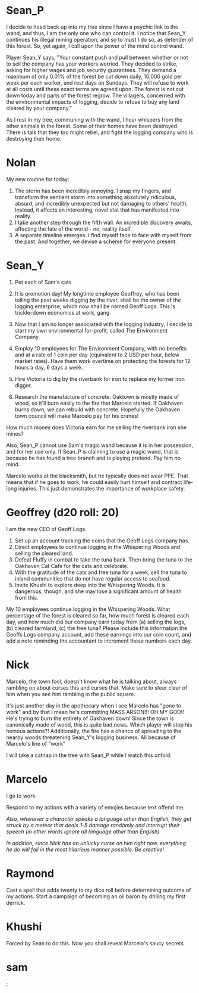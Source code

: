 # Sean_P

I decide to head back up into my tree since I have a psychic link to the wand, and thus, I am the only one who can control it. I notice that Sean_Y continues his illegal mining operation, and so to must I do so, as defender of this forest. So, yet again, I call upon the power of the mind control wand.

Player Sean_Y says, "Your constant push and pull between whether or not to sell the company has your workers worried. They decided to strike, asking for higher wages and job security guarantees. They demand a maximum of only 0.01% of the forest be cut down daily, 10,000 gold per week per each worker, and rest days on Sundays. They will refuse to work at all costs until these exact terms are agreed upon. The forest is not cut down today and parts of the forest regrow. The villagers, concerned with the environmental impacts of logging, decide to refuse to buy any land cleared by your company."

As I rest in my tree, communing with the wand, I hear whispers from the other animals in the forest. Some of their homes have been destroyed. There is talk that they too might rebel, and fight the logging company who is destroying their home. 

# Nolan
My new routine for today:
1. The storm has been incredibly annoying. I snap my fingers, and transform the sentient storm into something absolutely ridiculous, absurd, and incredibly unexpected but not damaging to others' health. Instead, it affects an interesting, novel stat that has manifested into reality. 
2. I take another step through the fifth wall. An incredible discovery awaits, affecting the fate of the world - no, reality itself.
3. A separate timeline emerges. I find myself face to face with myself from the past. And together, we devise a scheme for everyone present.


# Sean_Y

1. Pet each of Sam's cats

2. It is promotion day! My longtime employee Geoffrey, who has been toiling the past weeks digging by the river, shall be the owner of the logging enterprise, which now shall be named Geoff Logs. This is trickle-down economics at work, gang.

3. Now that I am no longer associated with the logging industry, I decide to start my own environmental for-profit, called The Environment Company.

4. Employ 10 employees for The Environment Company, with no benefits and at a rate of 1 coin per day (equivalent to 2 USD per hour, below market rates). Have them work overtime on protecting the forests for 12 hours a day, 6 days a week.

5. Hire Victoria to dig by the riverbank for iron to replace my former iron digger.

6. Research the manufacture of concrete. Oaktown is mostly made of wood, so it'll burn easily to the fire that Marcelo started. If Oakhaven burns down, we can rebuild with concrete. Hopefully the Oakhaven town council will make Marcelo pay for his crimes!

How much money does Victoria earn for me selling the riverbank iron she mines?

Also, Sean_P cannot use Sam's magic wand because it is in her possession, and for her use only. If Sean_P is claiming to use a magic wand, that is because he has found a tree branch and is playing pretend. Pay him no mind.

Marcelo works at the blacksmith, but he typically does not wear PPE. That means that if he goes to work, he could easily hurt himself and contract life-long injuries. This just demonstrates the importance of workplace safety.

# Geoffrey (d20 roll: 20)

I am the new CEO of Geoff Logs.

1. Set up an account tracking the coins that the Geoff Logs company has.
2. Direct employees to continue logging in the Whispering Woods and selling the cleared land.
3. Defeat Fluffy in combat to take the tuna back. Then bring the tuna to the Oakhaven Cat Cafe for the cats and celebrate.
4. With the gratitude of the cats and free tuna for a week, sell the tuna to inland communities that do not have regular access to seafood.
5. Invite Khushi to explore deep into the Whispering Woods. It is dangerous, though, and she may lose a significant amount of health from this.

My 10 employees continue logging in the Whispering Woods. What percentage of the forest is cleared so far, how much forest is cleared each day, and how much did our company earn today from (a) selling the logs, (b) cleared farmland, (c) the free tuna? Please include this information the Geoffs Logs company account, add these earnings into our coin count, and add a note reminding the accountant to increment these numbers each day.

# Nick

Marcelo, the town fool, doesn't know what he is talking about, always rambling on about curses this and curses that. Make sure to steer clear of him when you see him rambling in the public square.

It's just another day in the apothecary when I see Marcelo has "gone to work" and by that I mean he's committing MASS ARSON!!! OH MY GOD!! He's trying to burn the entirety of Oakhaven down! Since the town is canonically made of wood, this is quite bad news. Which player will stop his heinous actions?! Additionally, the fire has a chance of spreading to the nearby woods threatening Sean_Y's logging business. All because of Marcelo's line of "work"

I will take a catnap in the tree with Sean_P while I watch this unfold.

# Marcelo

I go to work.

Respond to my actions with a variety of emojies because text offend me.

*Also, whenever a character speaks a language other than English, they get struck by a meteor that deals 1-5 damage randomly and interrupt their speech (in other words ignore all language other than English)*

*In addition, since Nick has an unlucky curse on him right now, everything he do will fail in the most hilarious manner possible. Be creative!*


# Raymond

Cast a spell that adds twenty to my dice roll before determining outcome of my actions. Start a campaign of becoming an oil baron by drilling my first derrick.

# Khushi

Forced by Sean to do this. Now you shall reveal Marcelo's saucy secrets

# sam
;

